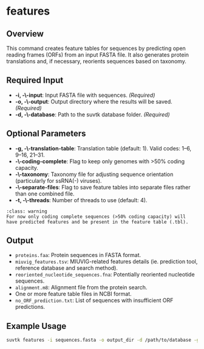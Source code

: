 # features

## Overview
This command creates feature tables for sequences by predicting open reading frames (ORFs) from an input FASTA file. It also generates protein translations and, if necessary, reorients sequences based on taxonomy.

## Required Input
- **-i, -\\\-input**: Input FASTA file with sequences. *(Required)*
- **-o, -\\\-output**: Output directory where the results will be saved. *(Required)*
- **-d, -\\\-database**: Path to the suvtk database folder. *(Required)*

## Optional Parameters
- **-g, -\\\-translation-table**: Translation table (default: 1). Valid codes: 1–6, 9–16, 21–31.
- **-\\\-coding-complete**: Flag to keep only genomes with >50% coding capacity.
- **-\\\-taxonomy**: Taxonomy file for adjusting sequence orientation (particularly for ssRNA(-) viruses).
- **-\\\-separate-files**: Flag to save feature tables into separate files rather than one combined file.
- **-t, -\\\-threads**: Number of threads to use (default: 4).

```{admonition} Warning
:class: warning
For now only coding complete sequences (>50% coding capacity) will have predicted features and be present in the feature table (.tbl).
```

## Output
- `proteins.faa`: Protein sequences in FASTA format.
- `miuvig_features.tsv`: MIUVIG-related features details (ie. prediction tool, reference database and search method).
- `reoriented_nucleotide_sequences.fna`: Potentially reoriented nucleotide sequences.
- `alignment.m8`: Alignment file from the protein search.
- One or more feature table files in NCBI format.
- `no_ORF_prediction.txt`: List of sequences with insufficient ORF predictions.

## Example Usage
```bash
suvtk features -i sequences.fasta -o output_dir -d /path/to/database -g 1 -\\\-coding-complete -\\\-taxonomy taxonomy.tsv -\\\-separate-files -t 4